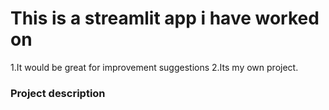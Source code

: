 # This is a streamlit app i have worked on
1.It would be great for improvement suggestions
2.Its my own project.
### Project description
